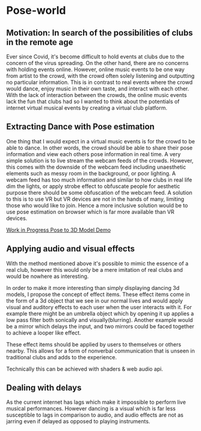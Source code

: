 # Pose-world

## Motivation: In search of the possibilities of clubs in the remote age

Ever since Covid, it's become difficult to hold events at clubs due to the concern of the virus spreading.
On the other hand, there are no concerns with holding events online. However, online music events to be one way from artist to the crowd, with the crowd often solely listening and outputting no particular information. This is in contrast to real events where the crowd would dance, enjoy music in their own taste, and interact with each other. With the lack of interaction between the crowds, the online music events lack the fun that clubs had so I wanted to think about the potentials of internet virtual musical events by creating a virtual club platform.

## Extracting Dance with Pose estimation

One thing that I would expect in a virtual music events is for the crowd to be able to dance. In other words, the crowd should be able to share their pose information and view each others pose information in real time.
A very simple solution is to live stream the webcam feeds of the crowds. However, this comes with the downside of the webcam feed including unaesthetic elements such as messy room in the background, or poor lighting.
A webcam feed has too much information and similar to how clubs in real life dim the lights, or apply strobe effect to obfuscate people for aesthetic purpose there should be some obfuscation of the webcam feed.
A solution to this is to use VR but VR devices are not in the hands of many, limiting those who would like to join. Hence a more inclusive solution would be to use pose estimation on browser which is far more available than VR devices.

[Work in Progress Pose to 3D Model Demo](https://www.cactice.com/pose-world/)

## Applying audio and visual effects

With the method mentioned above it's possible to mimic the essence of a real club, however this would only be a mere imitation of real clubs and would be nowhere as interesting.

In order to make it more interesting than simply displaying dancing 3d models, I propose the concept of effect items. These effect items come in the form of a 3d object that we see in our normal lives and would apply visual and auditory effects to each user when the user interacts with it.
For example there might be an umbrella object which by opening it up applies a low pass filter both sonically and visually(blurring).
Another example would be a mirror which delays the input, and two mirrors could be faced together to achieve a looper like effect.

These effect items should be applied by users to themselves or others nearby. This allows for a form of nonverbal communication that is unseen in traditional clubs and adds to the experience.

Technically this can be achieved with shaders & web audio api.

## Dealing with delays

As the current internet has lags which make it impossible to perform live musical performances. However dancing is a visual which is far less susceptible to lags in comparison to audio, and audio effects are not as jarring even if delayed as opposed to playing instruments.
